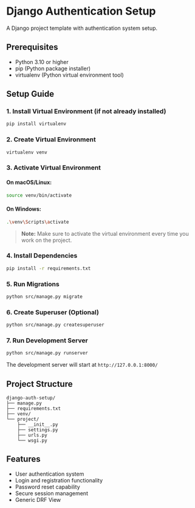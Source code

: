 # Django Authentication Setup

A Django project template with authentication system setup.

## Prerequisites

- Python 3.10 or higher
- pip (Python package installer)
- virtualenv (Python virtual environment tool)

## Setup Guide

### 1. Install Virtual Environment (if not already installed)
```bash
pip install virtualenv
```

### 2. Create Virtual Environment
```bash
virtualenv venv
```

### 3. Activate Virtual Environment

#### On macOS/Linux:
```bash
source venv/bin/activate
```

#### On Windows:
```bash
.\venv\Scripts\activate
```

> **Note:** Make sure to activate the virtual environment every time you work on the project.

### 4. Install Dependencies
```bash
pip install -r requirements.txt
```

### 5. Run Migrations
```bash
python src/manage.py migrate
```

### 6. Create Superuser (Optional)
```bash
python src/manage.py createsuperuser
```

### 7. Run Development Server
```bash
python src/manage.py runserver
```

The development server will start at `http://127.0.0.1:8000/`

## Project Structure

```
django-auth-setup/
├── manage.py
├── requirements.txt
├── venv/
└── project/
    ├── __init__.py
    ├── settings.py
    ├── urls.py
    └── wsgi.py
```

## Features

- User authentication system
- Login and registration functionality
- Password reset capability
- Secure session management
- Generic DRF View
